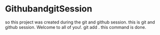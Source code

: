 # GithubandgitSession
so this project was created during the git and github session. this is git and github session. Welcome to all of you!. git add . this command is done.
